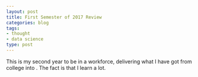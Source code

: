 ```yaml
---
layout: post
title: First Semester of 2017 Review
categories: blog
tags:
- thought
- data science
type: post
---
```


This is my second year to be in a workforce, delivering what I have got from college into . The fact is that I learn a lot.



